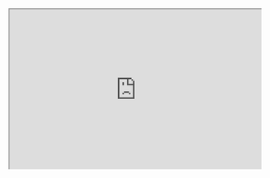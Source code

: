 
<div style=" width: 100%; height:320;overflow: hidden; "><iframe src="https://widget.pkmer.cn/free/Glassmorphism?user=a2e5899e-975e-4457-afd4-ec3ff7dcbc90&font-color=%2320FFB1FF&input-url=https%3A%2F%2Fsource.unsplash.com%2Fn7a2OJDSZns%2F900x300&theme-color=%234C0E7BFF" allow="fullscreen" style=" height: 100%; width: 100%;"></iframe></div>
